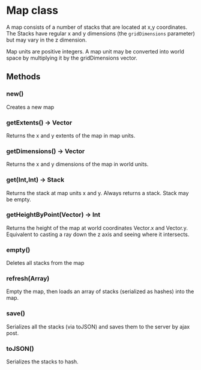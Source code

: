 # Map class

A map consists of a number of stacks that are located at x,y coordinates. The Stacks have regular x and y dimensions (the `gridDimensions` parameter) but may vary in the z dimension.

Map units are positive integers. A map unit may be converted into world space by multiplying it by the gridDimensions vector.

## Methods

### new()

Creates a new map

### getExtents() -> Vector

Returns the x and y extents of the map in map units.

### getDimensions() -> Vector

Returns the x and y dimensions of the map in world units.

### get(Int,Int) -> Stack

Returns the stack at map units x and y. Always returns a stack. Stack may be empty.

### getHeightByPoint(Vector) -> Int

Returns the height of the map at world coordinates Vector.x and Vector.y. Equivalent to casting a ray down the z axis and seeing where it intersects.

### empty()

Deletes all stacks from the map

### refresh(Array)

Empty the map, then loads an array of stacks (serialized as hashes) into the map. 

### save()

Serializes all the stacks (via toJSON) and saves them to the server by ajax post.

### toJSON()

Serializes the stacks to hash.